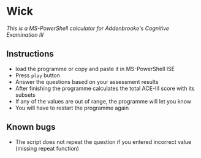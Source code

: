 # Wick
_This is a MS-PowerShell calculator for Addenbrooke's Cognitive Examination III_

## Instructions
- load the programme or copy and paste it in MS-PowerShell ISE
- Press `play` button
- Answer the questions based on your assessment results
- After finishing the programme calculates the total ACE-III score with its subsets
- If any of the values are out of range, the programme will let you know
- You will have to restart the programme again

## Known bugs
- The script does not repeat the question if you entered incorrect value (missing repeat function)
